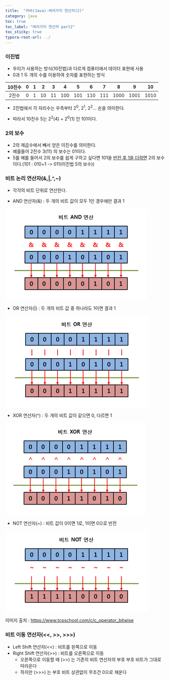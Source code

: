 ```yaml
---
title:  "자바(Java)-여러가지 연산자(2)"
category: java
toc: true
toc_label: "여러가지 연산자 part2"
toc_sticky: true
typora-root-url: ../
---
```






### 이진법

- 우리가 사용하는 방식(10진법)과 다르게 컴퓨터에서 데이터 표현에 사용
- 0과 1 두 개의 수를 이용하여 숫자를 표현하는 방식 

| 10진수 |  0   |  1   |  2   |  3   |  4   |  5   |  6   |  7   |  8   |  9   |  10  |
| :----: | :--: | :--: | :--: | :--: | :--: | :--: | :--: | :--: | :--: | :--: | :--: |
| 2진수  |  0   |  1   |  10  |  11  | 100  | 101  | 110  | 111  | 1000 | 1001 | 1010 |


- 2진법에서 각 자리수는 우측부터 2<sup>0</sup>, 2<sup>1</sup>, 2<sup>2</sup>… 순을 의미한다.

- 따라서 10진수 5는 2<sup>2</sup>(4) + 2<sup>0</sup>(1) 인 101이다.



### 2의 보수

- 2의 제곱수에서 빼서 얻은 이진수를 의미한다.
- 예를들어 2진수 3(11) 의 보수는 01이다.
- 5를 예를 들어서 2의 보수를 쉽게 구하고 싶다면 101을 <u>반전 후 1을 더하면</u> 2의 보수이다.(101 : 010+1 -> 011(이진법 5의 보수))



### 비트 논리 연산자(&,|,^,~)

- 각각의 비트 단위로 연산한다.



- AND 연산자(&) : 두 개의 비트 값이 모두 1인 경우에만 결과 1 

![bit_and](/images/2023-11-02-004/bit_and.png)

- OR 연산자(|) : 두 개의 비트 값 중 하나라도 1이면 결과 1

![bit_or](/images/2023-11-02-004/bit_or.png)

- XOR 연산자(^) : 두 개의 비트 값이 같으면 0, 다르면 1 

![bit_xor](/images/2023-11-02-004/bit_xor.png)

- NOT 연산자(~) : 비트 값이 0이면 1로, 1이면 0으로 반전

![bit_not](/images/2023-11-02-004/bit_not.png)



이미지 출처 : https://www.tcpschool.com/c/c_operator_bitwise



### 비트 이동 연산자(<<, >>, >>>)

- Left Shift 연산자(<<) : 비트를 왼쪽으로 이동
- Right Shift 연산자(>>) : 비트를 오른쪽으로 이동
  - 오른쪽으로 이동할 때 (>>) 는 기존의 비트 연산자의 부호 부호 비트가 그대로 따라온다
  - 하지만 (>>>) 는 부호 비트 상관없이 무조건 0으로 채운다
